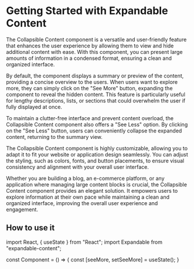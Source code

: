 # Getting Started with Expandable Content

The Collapsible Content component is a versatile and user-friendly feature that enhances the user experience by allowing them to view and hide additional content with ease. With this component, you can present large amounts of information in a condensed format, ensuring a clean and organized interface.

By default, the component displays a summary or preview of the content, providing a concise overview to the users. When users want to explore more, they can simply click on the "See More" button, expanding the component to reveal the hidden content. This feature is particularly useful for lengthy descriptions, lists, or sections that could overwhelm the user if fully displayed at once.

To maintain a clutter-free interface and prevent content overload, the Collapsible Content component also offers a "See Less" option. By clicking on the "See Less" button, users can conveniently collapse the expanded content, returning to the summary view.

The Collapsible Content component is highly customizable, allowing you to adapt it to fit your website or application design seamlessly. You can adjust the styling, such as colors, fonts, and button placements, to ensure visual consistency and alignment with your overall user interface.

Whether you are building a blog, an e-commerce platform, or any application where managing large content blocks is crucial, the Collapsible Content component provides an elegant solution. It empowers users to explore information at their own pace while maintaining a clean and organized interface, improving the overall user experience and engagement.

## How to use it
import React, { useState } from "React";
import Expandable from "expandable-content";

const Component = () => {
    const [seeMore, setSeeMore] = useState();
    <Expandable id="" value="How are you?" length={23} seeMore={seeMore} setSeeMore={setSeeMore}  />
}